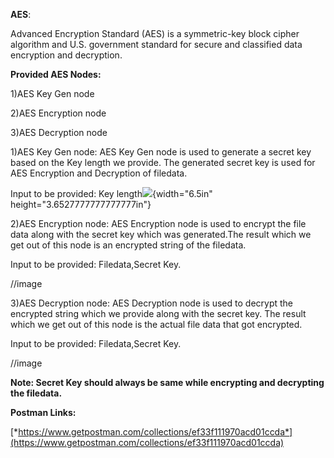 **AES**:

Advanced Encryption Standard (AES) is a symmetric-key block cipher
algorithm and U.S. government standard for secure and classified data
encryption and decryption.

**Provided AES Nodes:**

1)AES Key Gen node

2)AES Encryption node

3)AES Decryption node

1)AES Key Gen node: AES Key Gen node is used to generate a secret key
based on the Key length we provide. The generated secret key is used for
AES Encryption and Decryption of filedata.

Input to be provided: Key length![](media/image2.png){width="6.5in"
height="3.6527777777777777in"}

2)AES Encryption node: AES Encryption node is used to encrypt the file
data along with the secret key which was generated.The result which we
get out of this node is an encrypted string of the filedata.

Input to be provided: Filedata,Secret Key.

//image

3)AES Decryption node: AES Decryption node is used to decrypt the
encrypted string which we provide along with the secret key. The result
which we get out of this node is the actual file data that got
encrypted.

Input to be provided: Filedata,Secret Key.

//image

**Note: Secret Key should always be same while encrypting and decrypting
the filedata.**

**Postman Links:**

[*https://www.getpostman.com/collections/ef33f111970acd01ccda*](https://www.getpostman.com/collections/ef33f111970acd01ccda)


